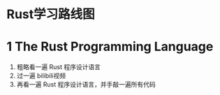 # Rust学习路线图


# 1 The Rust Programming Language

1. 粗略看一遍 Rust 程序设计语言
2. 过一遍 bilibili视频
3. 再看一遍 Rust 程序设计语言，并手敲一遍所有代码





